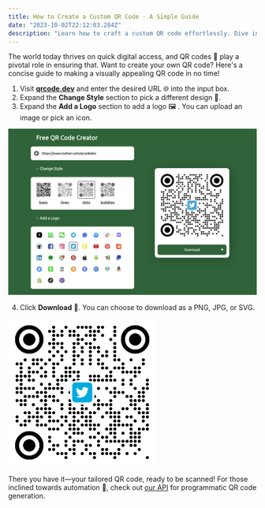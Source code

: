 ```yaml
---
title: How to Create a Custom QR Code - A Simple Guide
date: "2023-10-02T22:12:03.284Z"
description: "Learn how to craft a custom QR code effortlessly. Dive into styles, logos, and more to make your QR code stand out!"
---
```


The world today thrives on quick digital access, and QR codes 📱 play a pivotal role in ensuring that. Want to create your own QR code? Here's a concise guide to making a visually appealing QR code in no time!

1. Visit **[qrcode.dev](https://www.qrcode.dev)** and enter the desired URL 🌐 into the input box.
2. Expand the **Change Style** section to pick a different design 🎨.
3. Expand the **Add a Logo** section to add a logo 🖼️ . You can upload an image or pick an icon.

![Creating a QR Code](./create.png "qrcode.dev homepage")

4. Click **Download** 💾. You can choose to download as a PNG, JPG, or SVG.

![QR Code](./qr.png "QR Code created for twitter.com/qrcodedev")

There you have it—your tailored QR code, ready to be scanned! For those inclined towards automation 🤖, check out [our API](https://www.qrcode.dev/api) for programmatic QR code generation.
